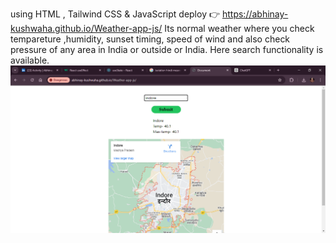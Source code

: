using HTML , Tailwind CSS & JavaScript
deploy 👉
https://abhinay-kushwaha.github.io/Weather-app-js/
Its normal weather where you check tempareture ,humidity, sunset timing, speed of wind and also check pressure of any area in India or outside or India. Here search functionality is available.
![Weather App Screenshot](https://github.com/abhinay-kushwaha/Weather-app-js/blob/main/Document%20-%20Google%20Chrome%2022-May-24%206_39_47%20PM.png)
